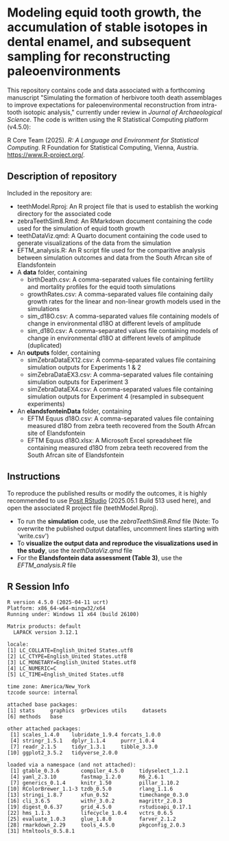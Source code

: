 # Modeling equid tooth growth, the accumulation of stable isotopes in dental enamel, and subsequent sampling for reconstructing paleoenvironments
This repository contains code and data associated with a forthcoming manuscript "Simulating the formation of herbivore tooth death assemblages to improve
expectations for paleoenvironmental reconstruction from intra-tooth isotopic analysis," currently under review in _Journal of Archaeological Science_. The code is written using the R Statistical Computing platform (v4.5.0):

  R Core Team (2025). _R: A Language and Environment
  for Statistical Computing_. R Foundation for
  Statistical Computing, Vienna, Austria.
  <https://www.R-project.org/>.

## Description of repository
Included in the repository are:
 - teethModel.Rproj: An R project file that is used to establish the working directory for the associated code
 - zebraTeethSim8.Rmd: An RMarkdown document containing the code used for the simulation of equid tooth growth
 - teethDataViz.qmd: A Quarto document containing the code used to generate visualizations of the data from the simulation
 - EFTM_analysis.R: An R script file used for the comparitive analysis between simulation outcomes and data from the South Afrcan site of Elandsfontein
 - A **data** folder, containing
   - birthDeath.csv: A comma-separated values file containing fertility and mortality profiles for the equid tooth simulations
   - growthRates.csv: A comma-separated values file containing daily growth rates for the linear and non-linear growth models used in the simulations
   - sim_d18O.csv: A comma-separated values file containing models of change in environmental d18O at different levels of amplitude
   - sim_d180.csv: A comma-separated values file containing models of change in environmental d18O at different levels of amplitude (duplicated)
 - An **outputs** folder, containing
   - simZebraDataEX12.csv: A comma-separated values file containing simulation outputs for Experiments 1 & 2
   - simZebraDataEX3.csv: A comma-separated values file containing simulation outputs for Experiment 3
   - simZebraDataEX4.csv: A comma-separated values file containing simulation outputs for Experiment 4 (resampled in subsequent experiments)
 - An **elandsfonteinData** folder, containing
   - EFTM Equus d18O.csv: A comma-separated values file containing measured d18O from zebra teeth recovered from the South Afrcan site of Elandsfontein
   - EFTM Equus d18O.xlsx: A Microsoft Excel spreadsheet file containing measured d18O from zebra teeth recovered from the South Afrcan site of Elandsfontein

## Instructions
To reproduce the published results or modify the outcomes, it is highly recommended to use [Posit RStudio](https://posit.co/download/rstudio-desktop/) (2025.05.1 Build 513 used here), and open the associated R project file (teethModel.Rproj). 
- To run the **simulation** code, use the *zebraTeethSim8.Rmd* file (Note: To overwrite the published output datafiles, uncomment lines starting with 'write.csv')
- To **visualize the output data and reproduce the visualizations used in the study**, use the *teethDataViz.qmd* file
- For the **Elandsfontein data assessment (Table 3)**, use the *EFTM_analysis.R* file

## R Session Info
```
R version 4.5.0 (2025-04-11 ucrt)
Platform: x86_64-w64-mingw32/x64
Running under: Windows 11 x64 (build 26100)

Matrix products: default
  LAPACK version 3.12.1

locale:
[1] LC_COLLATE=English_United States.utf8 
[2] LC_CTYPE=English_United States.utf8   
[3] LC_MONETARY=English_United States.utf8
[4] LC_NUMERIC=C                          
[5] LC_TIME=English_United States.utf8    

time zone: America/New_York
tzcode source: internal

attached base packages:
[1] stats     graphics  grDevices utils     datasets 
[6] methods   base     

other attached packages:
 [1] scales_1.4.0    lubridate_1.9.4 forcats_1.0.0  
 [4] stringr_1.5.1   dplyr_1.1.4     purrr_1.0.4    
 [7] readr_2.1.5     tidyr_1.3.1     tibble_3.3.0   
[10] ggplot2_3.5.2   tidyverse_2.0.0

loaded via a namespace (and not attached):
 [1] gtable_0.3.6       compiler_4.5.0     tidyselect_1.2.1  
 [4] yaml_2.3.10        fastmap_1.2.0      R6_2.6.1          
 [7] generics_0.1.4     knitr_1.50         pillar_1.10.2     
[10] RColorBrewer_1.1-3 tzdb_0.5.0         rlang_1.1.6       
[13] stringi_1.8.7      xfun_0.52          timechange_0.3.0  
[16] cli_3.6.5          withr_3.0.2        magrittr_2.0.3    
[19] digest_0.6.37      grid_4.5.0         rstudioapi_0.17.1 
[22] hms_1.1.3          lifecycle_1.0.4    vctrs_0.6.5       
[25] evaluate_1.0.3     glue_1.8.0         farver_2.1.2      
[28] rmarkdown_2.29     tools_4.5.0        pkgconfig_2.0.3   
[31] htmltools_0.5.8.1
```

